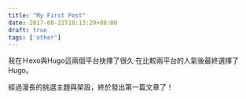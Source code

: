 ```yaml
---
title: "My First Post"
date: 2017-08-22T18:13:29+08:00
draft: true
tags: ['other']
---
```


我在Ｈexo與Hugo這兩個平台抉擇了很久·在比較兩平台的人氣後最終選擇了Hugo。

經過漫長的挑選主題與架設，終於發出第一篇文章了！



